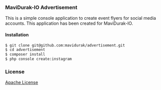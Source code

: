 ### MaviDurak-IO Advertisement

This is a simple console application to create event flyers for social media accounts. This application has been created for MaviDurak-IO.

#### Installation

```bash
$ git clone git@github.com:mavidurak/advertisement.git
$ cd advertisement
$ composer install
$ php console create:instagram
```

### License

[Apache License](LICENSE)